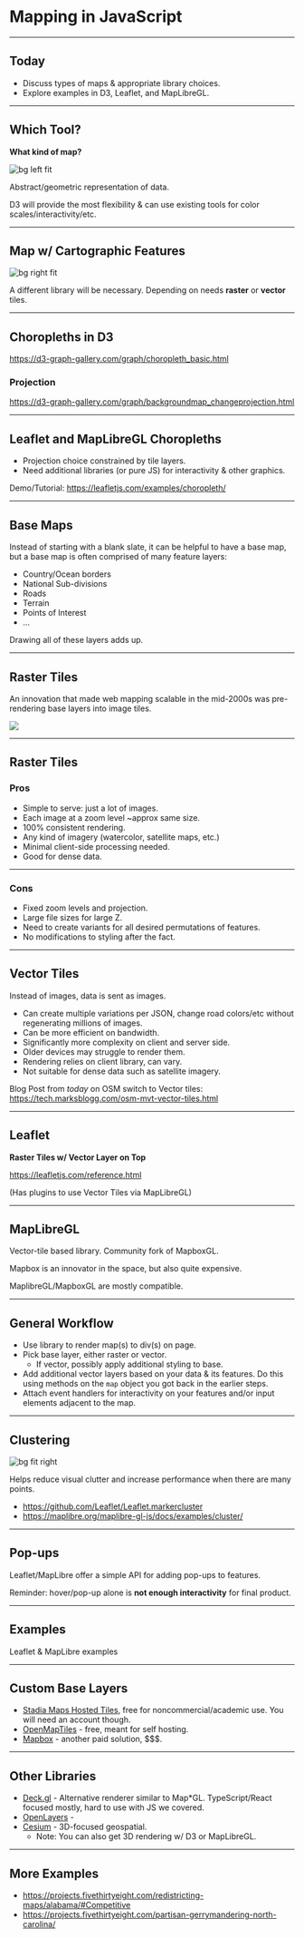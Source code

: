 # Mapping in JavaScript

---

## Today

- Discuss types of maps & appropriate library choices.
- Explore examples in D3, Leaflet, and MapLibreGL.

---

## Which Tool?

**What kind of map?**

![bg left fit](map1.png)

Abstract/geometric representation of data.

D3 will provide the most flexibility & can use existing tools for color scales/interactivity/etc.

---

## Map w/ Cartographic Features

![bg right fit](map2.png)

A different library will be necessary. Depending on needs **raster** or **vector** tiles.

---

## Choropleths in D3

<https://d3-graph-gallery.com/graph/choropleth_basic.html>

### Projection

<https://d3-graph-gallery.com/graph/backgroundmap_changeprojection.html>

---

## Leaflet and MapLibreGL Choropleths

- Projection choice constrained by tile layers.
- Need additional libraries (or pure JS) for interactivity & other graphics.

Demo/Tutorial: <https://leafletjs.com/examples/choropleth/>

---

## Base Maps

Instead of starting with a blank slate, it can be helpful to have a base map, but a base map is often comprised of many feature layers:

- Country/Ocean borders
- National Sub-divisions
- Roads
- Terrain
- Points of Interest
- ...

Drawing all of these layers adds up.

--- 

## Raster Tiles

An innovation that made web mapping scalable in the mid-2000s was pre-rendering base layers into image tiles.

![](XYZ_Tiles.png)

---

## Raster Tiles

### Pros

- Simple to serve: just a lot of images.
- Each image at a zoom level ~approx same size.
- 100% consistent rendering.
- Any kind of imagery (watercolor, satellite maps, etc.)
- Minimal client-side processing needed.
- Good for dense data.

---

### Cons

- Fixed zoom levels and projection.
- Large file sizes for large Z.
- Need to create variants for all desired permutations of features.
- No modifications to styling after the fact.

---

## Vector Tiles

Instead of images, data is sent as images.

- Can create multiple variations per JSON, change road colors/etc without regenerating millions of images.
- Can be more efficient on bandwidth.
- Significantly more complexity on client and server side.
- Older devices may struggle to render them.
- Rendering relies on client library, can vary.
- Not suitable for dense data such as satellite imagery.

Blog Post from *today* on OSM switch to Vector tiles: <https://tech.marksblogg.com/osm-mvt-vector-tiles.html>


---

## Leaflet 

**Raster Tiles w/ Vector Layer on Top**

<https://leafletjs.com/reference.html>

(Has plugins to use Vector Tiles via MapLibreGL)

---

## MapLibreGL

Vector-tile based library. Community fork of MapboxGL.

Mapbox is an innovator in the space, but also quite expensive.

MaplibreGL/MapboxGL are mostly compatible.

---

## General Workflow

- Use library to render map(s) to div(s) on page.
- Pick base layer, either raster or vector.
    - If vector, possibly apply additional styling to base.
- Add additional vector layers based on your data & its features. Do this using methods on the `map` object you got back in the earlier steps.
- Attach event handlers for interactivity on your features and/or input elements adjacent to the map.

---

## Clustering

![bg fit right](clustering.png)

Helps reduce visual clutter and increase performance when there are many points.

- <https://github.com/Leaflet/Leaflet.markercluster>
- <https://maplibre.org/maplibre-gl-js/docs/examples/cluster/>

---

## Pop-ups

Leaflet/MapLibre offer a simple API for adding pop-ups to features.

Reminder: hover/pop-up alone is **not enough interactivity** for final product.

---

## Examples

Leaflet & MapLibre examples

---

## Custom Base Layers

- [Stadia Maps Hosted Tiles](https://stadiamaps.com/products/map-tiles/), free for noncommercial/academic use. You will need an account though.
- [OpenMapTiles](https://openmaptiles.org/styles/) - free, meant for self hosting.
- [Mapbox](https://www.mapbox.com) - another paid solution, $$$.

---

## Other Libraries

- [Deck.gl](https://deck.gl) - Alternative renderer similar to Map*GL. TypeScript/React focused mostly, hard to use with JS we covered.
- [OpenLayers](https://openlayers.org) - 
- [Cesium](https://cesium.com) - 3D-focused geospatial.
    - Note: You can also get 3D rendering w/ D3 or MapLibreGL.

---

## More Examples

- <https://projects.fivethirtyeight.com/redistricting-maps/alabama/#Competitive>
- <https://projects.fivethirtyeight.com/partisan-gerrymandering-north-carolina/>
